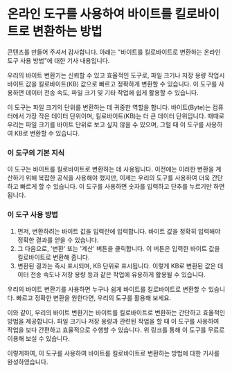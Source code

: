 온라인 도구를 사용하여 바이트를 킬로바이트로 변환하는 방법
================================

콘텐츠를 만들어 주셔서 감사합니다. 아래는 "바이트를 킬로바이트로 변환하는 온라인 도구 사용 방법"에 대한 기사 내용입니다.

우리의 바이트 변환기는 신뢰할 수 있고 효율적인 도구로, 파일 크기나 저장 용량 작업시 바이트 값을 킬로바이트(KB) 값으로 빠르고 정확하게 변환할 수 있습니다. 이 도구를 사용하면 데이터 전송 속도, 파일 크기 및 기타 작업에 쉽게 활용할 수 있습니다.

이 도구는 파일 크기의 단위를 변환하는 데 귀중한 역할을 합니다. 바이트(Byte)는 컴퓨터에서 가장 작은 데이터 단위이며, 킬로바이트(KB)는 더 큰 데이터 단위입니다. 때때로 우리는 파일 크기를 바이트 단위로 보고 싶지 않을 수 있으며, 그럴 때 이 도구를 사용하여 KB로 변환할 수 있습니다.

### 이 도구의 기본 지식

이 도구는 바이트를 킬로바이트로 변환하는 데 사용됩니다. 이전에는 이러한 변환을 계산하기 위해 복잡한 공식을 사용해야 했지만, 이제는 우리의 도구를 사용하여 더욱 간단하고 빠르게 할 수 있습니다. 이 도구를 사용하면 숫자를 입력하고 단추를 누르기만 하면 됩니다.

### 이 도구 사용 방법

1. 먼저, 변환하려는 바이트 값을 입력란에 입력합니다. 바이트 값을 정확히 입력해야 정확한 결과를 얻을 수 있습니다.
2. 그 다음으로, '변환' 또는 '계산' 버튼을 클릭합니다. 이 버튼은 입력한 바이트 값을 킬로바이트로 변환해 줍니다.
3. 변환된 결과는 즉시 표시되며, KB 단위로 표시됩니다. 이렇게 KB로 변환된 값은 데이터 전송 속도나 저장 용량 등과 같은 작업에 유용하게 활용될 수 있습니다.

우리의 바이트 변환기를 사용하면 누구나 쉽게 바이트를 킬로바이트로 변환할 수 있습니다. 빠르고 정확한 변환을 원한다면, 우리의 도구를 활용해 보세요.

이와 같이, 우리의 바이트 변환기는 바이트를 킬로바이트로 변환하는 간단하고 효율적인 방법을 제공합니다. 파일 크기나 저장 용량과 관련된 작업을 할 때 이 도구를 사용하여 작업을 보다 간편하고 효율적으로 수행할 수 있습니다. 위 링크를 통해 이 도구를 무료로 이용해 보실 수 있습니다.

이렇게하여, 이 도구를 사용하여 바이트를 킬로바이트로 변환하는 방법에 대한 기사를 완성하였습니다.